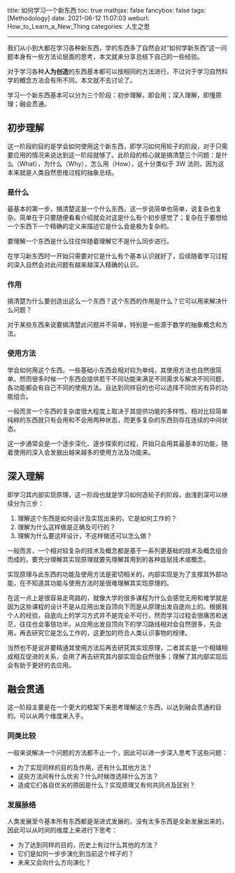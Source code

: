 title: 如何学习一个新东西
toc: true
mathjax: false
fancybox: false
tags: [Methodology]
date: 2021-06-12 11:07:03
weburl: How_to_Learn_a_New_Thing
categories: 人生之思

---

我们从小到大都在学习各种新东西，学的东西多了自然会对“如何学新东西”这一问题本身有一些方法论层面的思考，本文就来分享总结下自己的一些经验。

对于学习各种**人为创造**的东西基本都可以按相同的方法进行，不过对于学习自然科学的概念方法会有所不同，本文就不去讨论了。

学习一个新东西基本可以分为三个阶段：初步理解，即会用；深入理解，即懂原理；融会贯通。

<!--more-->

## 初步理解

这一阶段的目的是学会如何使用这个新东西，即学习如何用轮子的阶段，对于只需要应用的情况来说达到这一阶段就够了。此阶段的核心就是搞清楚三个问题：是什么（What），为什么（Why），怎么用（How），这十分类似于 3W 法则，因为这本来就是人类自然思维过程的抽象总结。

### 是什么

最基本的第一步，搞清楚这是一个什么东西。这一步说简单也简单，说复杂也复杂。简单在于只要随便看看介绍就会对这是什么有个初步感觉了；复杂在于要想给一个东西下一个精确的定义来描述它是什么会是极为复杂的。

要理解一个东西是什么往往伴随着理解它不是什么同步进行。

在学习新东西时一开始只需要对它是什么有个基本认识就好了，后续随着学习过程的深入自然会对此问题有越来越深入精确的认识。

### 作用

搞清楚为什么要创造出这么一个东西？这个东西的作用是什么？它可以用来解决什么问题？

对于某些东西来说要搞清楚此问题并不简单，特别是一些源于数学的抽象概念和方法。

### 使用方法

学会如何用这个东西。一些基础小东西会相对较为单纯，其使用方法也自然很简单。然而很多时候一个东西会提供若干不同功能来满足不同需求与解决不同问题，各功能都会有自己不同的使用方法。且达到同样目的也可以选择不同优劣有异的功能组合。

一般而言一个东西的复杂度很大程度上取决于其提供功能的多样性。相对比较简单纯粹的东西就只有会用和不会用两种状态，而更多复杂的东西则存在连续的中间状态。

这一步通常会是一个逐步深化、逐步探索的过程，开始只会用其最基本的功能，随着使用的深入会发掘出越来越多的使用方法及功能来。

## 深入理解

即学习其内部实现原理，这一阶段也就是学习如何造轮子的阶段，由浅到深可以继续分为三步：

1. 理解这个东西是如何设计及实现出来的，它是如何工作的？
2. 理解为什么这样做是正确及可行的？
3. 理解为什么要这样设计，不这样做还可以怎么做？

一般而言，一个相对较复杂的技术及概念都是基于一系列更基础的技术及概念组合而成的，要充分理解其实现原理就要先理解其用到的各种底层技术或概念。

实现原理与此东西的功能及使用方法是密切相关的，内部实现是为了支撑其外部功能，在不知道其功能与使用方法时是很难理解其实现原理的。

在这一点上是很容易走弯路的，就像大学的很多课程为什么会感觉无用和难学就是因为这些课程的设计不是从应用出发自顶向下而是从原理出发自底向上的。根据我个人的经验，自底向上的学习方式并不是完全不可行，然而学习过程会很痛苦和迷茫，往往也会事倍功半。从应用出发自顶向下的学习路线相对会自然很多，先会用，再去研究它是怎么工作的，这更加的符合人类认识事物的规律。

当然也不是说非要精通其使用方法后再去研究其实现原理，二者其实是一个相辅相成相互促进的关系，会用了再去研究其内部实现会自然很多；理解了其内部实现后会有助于更好的去应用。

## 融会贯通

这一阶段主要是在一个更大的框架下来思考理解这个东西，以达到融会贯通的目的。可以从两个维度来入手。

### 同类比较

一般来说解决一个问题的方法都不止一个，因此可以进一步深入思考下这些问题：

- 为了实现同样的目的及作用，还有什么其他方法？
- 这些方法间有什么优劣？什么时候改选择什么方法？
- 造成它们各自优劣的原因是什么？实现原理又有何共同点及区别？

### 发展脉络

人类发展至今基本所有东西都是渐进式发展的，没有太多东西是全新发展出来的，因此可以从时间的维度上来进行下思考：

- 为了达到同样的目的，历史上有过什么其他的方法？
- 它们是如何一步步演化到当前这个样子的？
- 未来又会向什么方向演化？
